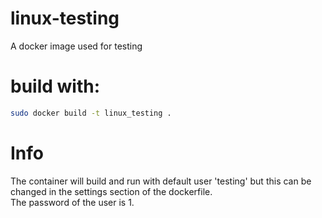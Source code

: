 # linux-testing
A docker image used for testing
# build with:
```bash
sudo docker build -t linux_testing .
```
# Info
The container will build and run with default user 'testing' but this can be changed in the settings section of the dockerfile.  
The password of the user is 1.
